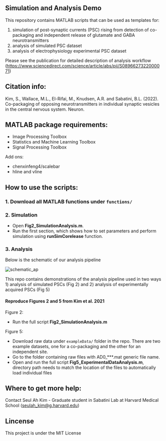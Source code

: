 ## Simulation and Analysis Demo

This repository contains MATLAB scripts that can be used as templates for:
1) simulation of post-synaptic currents (PSC) rising from detection of co-packaging and independent release of glutamate and GABA neurotransmitters
2) analysis of simulated PSC dataset
3) analysis of electrophysiology experimental PSC dataset 

Please see the publication for detailed description of analysis workflow (https://www.sciencedirect.com/science/article/abs/pii/S0896627322000071)

## Citation info:
Kim, S., Wallace, M.L., El-Rifai, M., Knudsen, A.R. and Sabatini, B.L. (2022). Co-packaging of opposing neurotransmitters in individual synaptic vesicles in the central nervous system. Neuron.

## MATLAB package requirements:
- Image Processing Toolbox
- Statistics and Machine Learning Toolbox
- Signal Processing Toolbox

Add ons: 
- chenxinfeng4/scalebar
- hline and vline

## How to use the scripts:
### 1. Download all MATLAB functions under ```functions/```

### 2. Simulation
   - Open **Fig2_SimulationAnalysis.m**.
   - Run the first section, which shows how to set parameters and perform simulation using **runSimCorelease** function. 

### 3. Analysis
Below is the schematic of our analysis pipeline

   ![schematic_ap](../main/Images/AnalysisPipelineIm.png)

This repo contains demonstrations of the analysis pipeline used in two ways 1) analysis of simulated PSCs (Fig 2) and 2) analysis of experimentally acquired PSCs (Fig 5)
#### Reproduce Figures 2 and 5 from Kim et al. 2021
  Figure 2: 
  - Run the full script **Fig2_SimulationAnalysis.m** 
  
  Figure 5:
  - Download raw data under ```exampleData/``` folder in the repo. There are two example datasets, one for a co-packaging and the other for an independent site.
  - Go to the folder containing raw files with AD0_***.mat generic file name.
  - Open and run the full script **Fig5_ExperimentalDataAnalysis.m**, directory path needs to match the location of the files to automatically load individual files

## Where to get more help:
Contact Seul Ah Kim - Graduate student in Sabatini Lab at Harvard Medical School (seulah_kim@g.harvard.edu)

## Lincense
This project is under the MIT License
